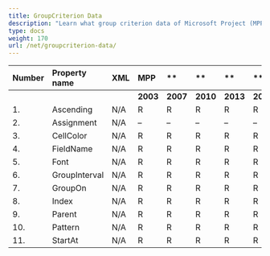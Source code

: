 ```yaml
---
title: GroupCriterion Data
description: "Learn what group criterion data of Microsoft Project (MPP/XML) files are can be written or read by Aspose.Tasks for .NET."
type: docs
weight: 170
url: /net/groupcriterion-data/
---
```


|**Number** |**Property name** |**XML** |**MPP** |** |** |**  |** |** |**Comments** |
| :- | :- | :- | :- | :- | :- | :- | :- | :- | :- |
| | | |**2003** |**2007** |**2010** |**2013** |**2016** |**2019** | |
|1. |Ascending |N/A |R |R |R |R |R |R | |
|2. |Assignment |N/A |– |– |– |– |– |– | |
|3. |CellColor |N/A |R |R |R |R |R |R | |
|4. |FieldName |N/A |R |R |R |R |R |R | |
|5. |Font |N/A |R |R |R |R |R |R | |
|6. |GroupInterval |N/A |R |R |R |R |R |R | |
|7. |GroupOn |N/A |R |R |R |R |R |R | |
|8. |Index|N/A |R |R |R |R |R |R | |
|9. |Parent|N/A |R |R |R |R |R |R | |
|10. |Pattern|N/A |R |R |R |R |R |R | |
|11. |StartAt|N/A |R |R |R |R |R |R | |

